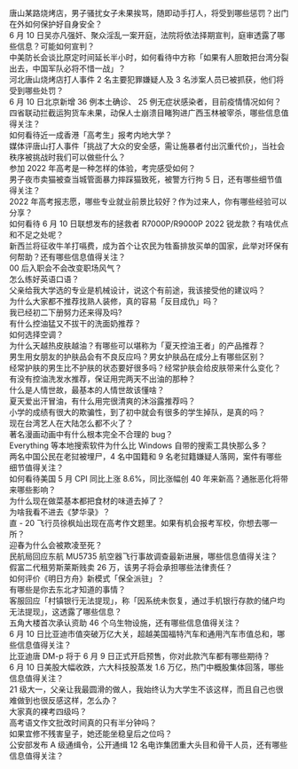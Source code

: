 唐山某路烧烤店，男子骚扰女子未果挨骂，随即动手打人，将受到哪些惩罚？出门在外如何保护好自身安全？  
6 月 10 日吴亦凡强奸、聚众淫乱一案开庭，法院将依法择期宣判，庭审透露了哪些信息？可能如何宣判？  
中美防长会谈比原定时间延长半小时，如何看待中方称「如果有人胆敢把台湾分裂出去，中国军队必将不惜一战」？  
河北唐山烧烤店打人事件 2 名主要犯罪嫌疑人及 3 名涉案人员已被抓获，他们将受到哪些处罚？  
6 月 10 日北京新增 36 例本土确诊、 25 例无症状感染者，目前疫情情况如何？  
四省联动拦截运狗货车未果，动保人士崩溃目睹狗进广西玉林被宰杀，哪些信息值得关注？  
如何看待近一成香港「高考生」报考内地大学？  
媒体评唐山打人事件「挑战了大众的安全感，需让施暴者付出沉重代价」，当社会秩序被挑战时我们可以做些什么？  
参加 2022 年高考是一种怎样的体验，考完感受如何？  
男子夜市卖猫被查当城管面暴力摔踩猫致死，被警方行拘 5 日，还有哪些细节值得关注？  
2022 年高考报志愿，哪些专业就业前景比较好？作为过来人，你有哪些经验可以分享？  
如何看待 6 月 10 日联想发布的拯救者 R7000P/R9000P 2022 锐龙款？有啥优点和不足之处呢？  
新西兰将征收牛羊打嗝费，成为首个让农民为牲畜排放买单的国家，此举对环保有何帮助？还有哪些信息值得关注？  
00 后入职会不会改变职场风气？  
怎么练好英语口语？  
父亲给我大学选的专业是机械设计，说这个有前途，我该接受他的建议吗？  
为什么大家都不推荐找熟人装修，真的容易「反目成仇」吗？  
我已经初二下册努力还来得及吗?  
有什么控油猛又不拔干的洗面奶推荐？  
如何选择空调？  
为什么天越热皮肤越油？有哪些可以堪称为「夏天控油王者」的产品推荐？  
男生用女朋友的护肤品会有不良反应吗？男女护肤品在成分上有哪些区别？  
经常护肤的男生比不护肤的状态要好很多吗？经常护肤会给皮肤带来什么变化？  
有没有控油洗发水推荐，保证用完两天不出油的那种？  
什么是人情世故，最基本的人情世故该懂啥？  
夏天爱出汗冒油，有什么用完很清爽的沐浴露推荐吗？  
小学的成绩有很大的欺骗性，到了初中就会有很多的学生掉队，是真的吗？  
现在台湾艺人在大陆怎么都不火了？  
著名漫画动画中有什么根本完全不合理的 bug？  
Everything 等本地搜索软件为什么比 Windows 自带的搜索工具快那么多？  
两名中国公民在老挝被埋尸，4 名中国籍和 9 名老挝籍嫌疑人落网，案件有哪些细节值得关注？  
如何看待美国 5 月 CPI 同比上涨 8.6%，同比涨幅创 40 年来新高？通胀恶化将带来哪些影响？  
为什么现在做菜基本都把食材的味道去掉了？  
为啥我看不进去《梦华录》？  
直 - 20 飞行员徐枫灿出现在高考作文题里。如果有机会报考军校，你想去哪一所？  
迎春为什么会被欺凌至死？  
民航局回应东航 MU5735 航空器飞行事故调查最新进展，哪些信息值得关注？  
假富二代租劳斯莱斯贱卖 26 万，该男子将会承担哪些法律责任？  
如何评价《明日方舟》新模式「保全派驻」？  
有哪些是你去东北才知道的事情？  
客服回应「村镇银行无法提现」，称「因系统未恢复，通过手机银行存款的储户均无法提现」，这透露了哪些信息？  
五角大楼首次承认资助 46 个乌生物设施，还有哪些信息值得关注？  
6 月 10 日比亚迪市值突破万亿大关，超越美国福特汽车和通用汽车市值总和，哪些信息值得关注？  
比亚迪唐 DM-p 将于 6 月 9 日正式开启预售，你对此款汽车都有哪些期待？  
6 月 10 日美股大幅收跌，六大科技股蒸发 1.6 万亿，热门中概股集体回落，哪些信息值得关注？  
21 级大一，父亲让我最圆滑的做人，我始终认为大学生不该这样，而且自己也很难做到也很反感这样，怎么办？  
大家真的裸考四级吗？  
高考语文作文批改时间真的只有半分钟吗？  
如果宜修不残害皇子，她还能坐稳皇后之位吗？  
公安部发布 A 级通缉令，公开通缉 12 名电诈集团重大头目和骨干人员，还有哪些信息值得关注？  

